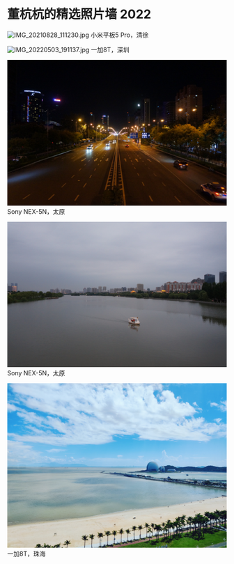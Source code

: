 # 董杭杭的精选照片墙 2022

![IMG_20210828_111230.jpg](IMG_20210828_111230.jpg)
小米平板5 Pro，清徐

![IMG_20220503_191137.jpg](IMG_20220503_191137.jpg)
一加8T，深圳

![IMG_20220815_222600.JPG](IMG_20220815_222600.JPG)
Sony NEX-5N，太原

![IMG_20220820_192000.JPG](IMG_20220820_192000.JPG)
Sony NEX-5N，太原

![IMG_20221002_115143.jpg](IMG_20221002_115143.jpg)
一加8T，珠海

